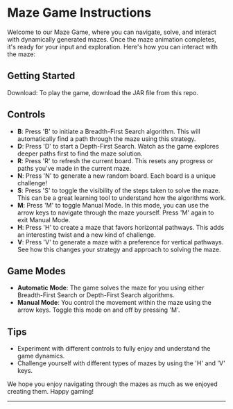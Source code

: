 # Maze Game Instructions

Welcome to our Maze Game, where you can navigate, solve, and interact with dynamically generated mazes. Once the maze animation completes, it's ready for your input and exploration. Here's how you can interact with the maze:

## Getting Started
Download: To play the game, download the JAR file from this repo.

## Controls

- **B**: Press 'B' to initiate a Breadth-First Search algorithm. This will automatically find a path through the maze using this strategy.
- **D**: Press 'D' to start a Depth-First Search. Watch as the game explores deeper paths first to find the maze solution.
- **R**: Press 'R' to refresh the current board. This resets any progress or paths you've made in the current maze.
- **N**: Press 'N' to generate a new random board. Each board is a unique challenge!
- **S**: Press 'S' to toggle the visibility of the steps taken to solve the maze. This can be a great learning tool to understand how the algorithms work.
- **M**: Press 'M' to toggle Manual Mode. In this mode, you can use the arrow keys to navigate through the maze yourself. Press 'M' again to exit Manual Mode.
- **H**: Press 'H' to create a maze that favors horizontal pathways. This adds an interesting twist and a new kind of challenge.
- **V**: Press 'V' to generate a maze with a preference for vertical pathways. See how this changes your strategy and approach to solving the maze.

## Game Modes

- **Automatic Mode**: The game solves the maze for you using either Breadth-First Search or Depth-First Search algorithms.
- **Manual Mode**: You control the movement within the maze using the arrow keys. Toggle this mode on and off by pressing 'M'.

## Tips

- Experiment with different controls to fully enjoy and understand the game dynamics.
- Challenge yourself with different types of mazes by using the 'H' and 'V' keys.

We hope you enjoy navigating through the mazes as much as we enjoyed creating them. Happy gaming!

---
